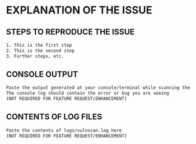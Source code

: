 <!-- ## IMPORTANT -->
<!-- Issues are ONLY for reporting bugs and feature requests. 
-->

# EXPLANATION OF THE ISSUE

<!-- What happens, under which versions, under what conditions, when, and what were you expecting instead. -->

## STEPS TO REPRODUCE THE ISSUE

```bash
1. This is the first step
2. This is the second step
3. Further steps, etc.
```

## CONSOLE OUTPUT

```bash
Paste the output generated at your console/terminal while scanning the mobile app.
The console log should contain the error or bug you are seeing
(NOT REQUIRED FOR FEATURE REQUEST/ENHANCEMENT)
```

## CONTENTS OF LOG FILES

```bash
Paste the contents of logs/vulnscan.log here
(NOT REQUIRED FOR FEATURE REQUEST/ENHANCEMENT)
```

<!--
BEFORE POSTING YOUR ISSUE/BUG
- These comments won't show up when you submit the issue.
- GitHub issues are only to submit bugs and feature requests. 
- If you have questions, use our Gitter channel https://gitter.im/simplycubed/Lobby.
- Reproduce issue in the latest master and try to add as much detail as possible.
- If you're requesting a new feature/enhancement, explain why you'd like it to be added and it's importance.
- Search this repository (top of the page) for the issue and it has not been fixed or reported already.
- Once you open a bug, you should also provide additional information if requested. 
- Failure to do so in 25 days will result in closure of the bug without further communication.
-->
